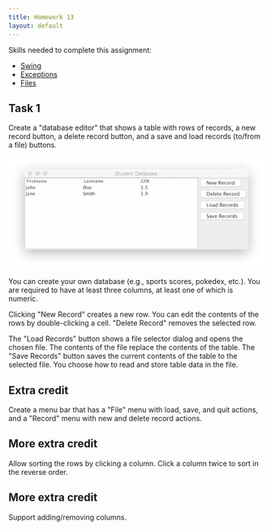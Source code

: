 ```yaml
---
title: Homework 13
layout: default
---
```


Skills needed to complete this assignment:

- [Swing](/lecture/swing.html)
- [Exceptions](/lecture/exceptions.html)
- [Files](/lecture/files.html)

## Task 1

Create a "database editor" that shows a table with rows of records, a new record button, a delete record button, and a save and load records (to/from a file) buttons.

![Database](/images/database-1.png)

You can create your own database (e.g., sports scores, pokedex, etc.). You are required to have at least three columns, at least one of which is numeric.

Clicking "New Record" creates a new row. You can edit the contents of the rows by double-clicking a cell. "Delete Record" removes the selected row.

The "Load Records" button shows a file selector dialog and opens the chosen file. The contents of the file replace the contents of the table. The "Save Records" button saves the current contents of the table to the selected file. You choose how to read and store table data in the file.

## Extra credit

Create a menu bar that has a "File" menu with load, save, and quit actions, and a "Record" menu with new and delete record actions.

## More extra credit

Allow sorting the rows by clicking a column. Click a column twice to sort in the reverse order.

## More extra credit

Support adding/removing columns.

